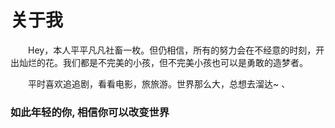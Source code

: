 # 关于我

&emsp;&emsp;Hey，本人平平凡凡社畜一枚。但仍相信，所有的努力会在不经意的时刻，开出灿烂的花。我们都是不完美的小孩，但不完美小孩也可以是勇敢的造梦者。

&emsp;&emsp;平时喜欢追追剧，看看电影，旅旅游。世界那么大，总想去溜达~ 、



### 如此年轻的你, 相信你可以改变世界
